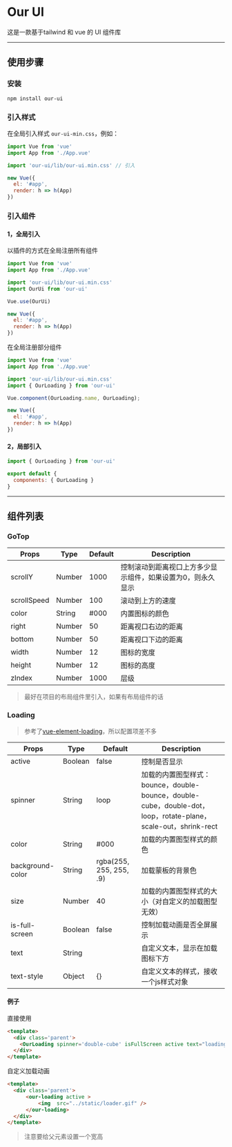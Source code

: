 # Our UI

这是一款基于tailwind 和 vue 的 UI 组件库

---
## 使用步骤

### 安装

```
npm install our-ui
```
### 引入样式

在全局引入样式 `our-ui-min.css`，例如：

```javascript
import Vue from 'vue'
import App from './App.vue'

import 'our-ui/lib/our-ui.min.css' // 引入

new Vue({
  el: '#app',
  render: h => h(App)
})
```
### 引入组件

#### 1，全局引入

以插件的方式在全局注册所有组件

```javascript
import Vue from 'vue'
import App from './App.vue'

import 'our-ui/lib/our-ui.min.css'
import OurUi from 'our-ui'

Vue.use(OurUi)

new Vue({
  el: '#app',
  render: h => h(App)
})
```
在全局注册部分组件

```javascript
import Vue from 'vue'
import App from './App.vue'

import 'our-ui/lib/our-ui.min.css'
import { OurLoading } from 'our-ui'

Vue.component(OurLoading.name, OurLoading);

new Vue({
  el: '#app',
  render: h => h(App)
})
```

#### 2，局部引入

```javascript
import { OurLoading } from 'our-ui'

export default {
  components: { OurLoading }
}
```
---

## 组件列表

### GoTop

| Props       | Type   | Default | Description                                                 |
| ----------- | ------ | ------- | ----------------------------------------------------------- |
| scrollY     | Number | 1000    | 控制滚动到距离视口上方多少显示组件，如果设置为0，则永久显示 |
| scrollSpeed | Number | 100     | 滚动到上方的速度                                            |
| color       | String | #000    | 内置图标的颜色                                              |
| right       | Number | 50      | 距离视口右边的距离                                          |
| bottom      | Number | 50      | 距离视口下边的距离                                          |
| width       | Number | 12      | 图标的宽度                                                  |
| height      | Number | 12      | 图标的高度                                                  |
| zIndex      | Number | 1000    | 层级                                                        |

> 最好在项目的布局组件里引入，如果有布局组件的话

### Loading

> 参考了[vue-element-loading](<https://github.com/biigpongsatorn/vue-element-loading/blob/master/README.md>)，所以配置项差不多

| Props            | Type    | Default                 | Description                                                  |
| ---------------- | ------- | ----------------------- | ------------------------------------------------------------ |
| active           | Boolean | false                   | 控制是否显示                                                 |
| spinner          | String  | loop                    | 加载的内置图型样式：bounce，double-bounce，double-cube，double-dot，loop，rotate-plane，scale-out，shrink-rect |
| color            | String  | #000                    | 加载的内置图型样式的颜色                                     |
| background-color | String  | rgba(255, 255, 255, .9) | 加载蒙板的背景色                                             |
| size             | Number  | 40                    | 加载的内置图型样式的大小（对自定义的加载图型无效）           |
| is-full-screen   | Boolean | false                   | 控制加载动画是否全屏展示                                     |
| text             | String  |                         | 自定义文本，显示在加载图标下方                               |
| text-style       | Object  | {}                      | 自定义文本的样式，接收一个js样式对象                         |


#### 例子

直接使用

```html
<template>
  <div class='parent'>
    <OurLoading spinner='double-cube' isFullScreen active text="loading..." />
  </div>
</template>
```

自定义加载动画

```html
<template>
  <div class='parent'>
      <our-loading active >
          <img  src="../static/loader.gif" />
      </our-loading>
  </div>
</template>
```

> 注意要给父元素设置一个宽高

